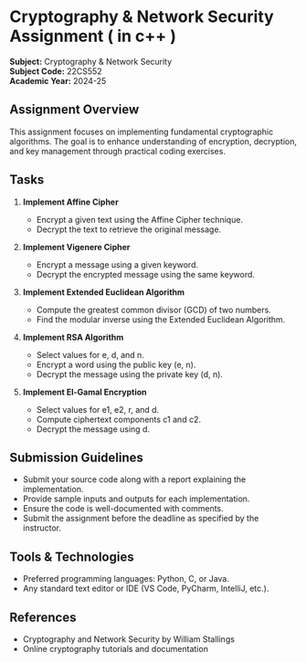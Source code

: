 # Cryptography & Network Security Assignment ( in c++ )

**Subject:** Cryptography & Network Security  
**Subject Code:** 22CS552  
**Academic Year:** 2024-25  

## Assignment Overview
This assignment focuses on implementing fundamental cryptographic algorithms. The goal is to enhance understanding of encryption, decryption, and key management through practical coding exercises.

## Tasks

1. **Implement Affine Cipher**
   - Encrypt a given text using the Affine Cipher technique.
   - Decrypt the text to retrieve the original message.

2. **Implement Vigenere Cipher**
   - Encrypt a message using a given keyword.
   - Decrypt the encrypted message using the same keyword.

3. **Implement Extended Euclidean Algorithm**
   - Compute the greatest common divisor (GCD) of two numbers.
   - Find the modular inverse using the Extended Euclidean Algorithm.

4. **Implement RSA Algorithm**
   - Select values for e, d, and n.
   - Encrypt a word using the public key (e, n).
   - Decrypt the message using the private key (d, n).

5. **Implement El-Gamal Encryption**
   - Select values for e1, e2, r, and d.
   - Compute ciphertext components c1 and c2.
   - Decrypt the message using d.

## Submission Guidelines
- Submit your source code along with a report explaining the implementation.
- Provide sample inputs and outputs for each implementation.
- Ensure the code is well-documented with comments.
- Submit the assignment before the deadline as specified by the instructor.

## Tools & Technologies
- Preferred programming languages: Python, C, or Java.
- Any standard text editor or IDE (VS Code, PyCharm, IntelliJ, etc.).

## References
- Cryptography and Network Security by William Stallings
- Online cryptography tutorials and documentation
